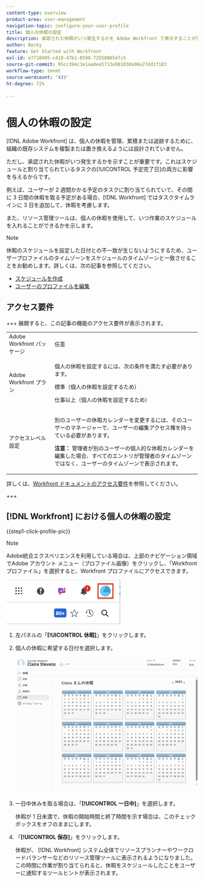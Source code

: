 ```yaml
---
content-type: overview
product-area: user-management
navigation-topic: configure-your-user-profile
title: 個人の休暇の設定
description: 承認された休暇がいつ発生するかを Adobe Workfront で表示することが重要です。これはスケジュールに影響し、割り当てられているタスクの予定完了日に影響を与えるからです。
author: Becky
feature: Get Started with Workfront
exl-id: e7710495-c418-47b1-8598-725580054fc5
source-git-commit: 95cc394c3e1aa0ee5713e981030a96e27dd1f183
workflow-type: tm+mt
source-wordcount: '433'
ht-degree: 72%

---
```


# 個人の休暇の設定

<!-- Audited: 12/2023 -->

<!--<span class="preview">The highlighted information on this page refers to functionality not yet generally available. It is available only in the Preview Sandbox environment, and is being released in a phased rollout to Production.</span>-->

[!DNL Adobe Workfront] は、個人の休暇を管理、累積または追跡するために、組織の既存システムを複製または置き換えるようには設計されていません。

ただし、承認された休暇がいつ発生するかを示すことが重要です。これはスケジュールと割り当てられているタスクの[!UICONTROL 予定完了日]の両方に影響を与えるからです。

例えば、ユーザーが 2 週間かかる予定のタスクに割り当てられていて、その間に 3 日間の休暇を取る予定がある場合、[!DNL Workfront] ではタスクタイムラインに 3 日を追加して、休暇を考慮します。

また、リソース管理ツールは、個人の休暇を使用して、いつ作業のスケジュールを入れることができるかを示します。

>[!NOTE]
>
>休暇のスケジュールを設定した日付との不一致が生じないようにするため、ユーザープロファイルのタイムゾーンをスケジュールのタイムゾーンと一致させることをお勧めします。詳しくは、次の記事を参照してください。
>
>* [スケジュールを作成](../../../administration-and-setup/set-up-workfront/configure-timesheets-schedules/create-schedules.md)
>* [ユーザーのプロファイルを編集](../../../administration-and-setup/add-users/create-and-manage-users/edit-a-users-profile.md)
>

## アクセス要件

+++ 展開すると、この記事の機能のアクセス要件が表示されます。

<table style="table-layout:auto"> 
 <col> 
 </col>
 <tbody> 
  <tr> 
   <td> Adobe Workfront パッケージ</td> 
   <td><p>任意</p></td> 
  </tr> 
  <tr> 
   <td>Adobe Workfront プラン</td> 
   <td> <p>個人の休暇を設定するには、次の条件を満たす必要があります。</p>
        <p>標準（個人の休暇を設定するため）</p>
        <p>仕事以上（個人の休暇を設定するため）</p> </td>
  </tr> 
  <tr> 
   <td>アクセスレベル設定</td> 
   <td><p>別のユーザーの休暇カレンダーを変更するには、そのユーザーのマネージャーで、ユーザーの編集アクセス権を持っている必要があります。</p>
   <p><strong> 注意：</strong> 管理者が別のユーザーの個人的な休暇カレンダーを編集した場合、すべてのエントリが管理者のタイムゾーンではなく、ユーザーのタイムゾーンで表示されます。</p></td> 
  </tr> 
 </tbody> 
</table>

詳しくは、[Workfront ドキュメントのアクセス要件](/help/quicksilver/administration-and-setup/add-users/access-levels-and-object-permissions/access-level-requirements-in-documentation.md)を参照してください。

+++

## [!DNL Workfront] における個人の休暇の設定

{{step1-click-profile-pic}}

>[!NOTE]
>
>Adobe統合エクスペリエンスを利用している場合は、上部のナビゲーション領域でAdobe アカウント メニュー（プロファイル画像）をクリックし、「Workfront プロファイル」を選択すると、Workfront プロファイルにアクセスできます。
>
>![workfront プロファイル &#x200B;](assets/aue-profile.png)

1. 左パネルの「**[!UICONTROL 休暇]**」をクリックします。
1. 個人の休暇に希望する日付を選択します。

   <!--<span class="preview">Sample image in the Preview environment:</span>
   ![Personal time off calendar](assets/personal-time-off-calendar-0925.png)-->

   <!--Sample image in the Production environment:-->
   ![個人の休暇カレンダー](assets/personal-time-off-calendar.png)

1. 一日中休みを取る場合は、「**[!UICONTROL 一日中]**」を選択します。

   休暇が 1 日未満で、休暇の開始時間と終了時間を示す場合は、このチェックボックスをオフのままにします。

1. 「**[!UICONTROL 保存]**」をクリックします。

   休暇が、 [!DNL Workfront] システム全体でリソースプランナーやワークロードバランサーなどのリソース管理ツールに表示されるようになりました。この時間に作業が割り当てられると、休暇をスケジュールしたことをユーザーに通知するツールヒントが表示されます。
